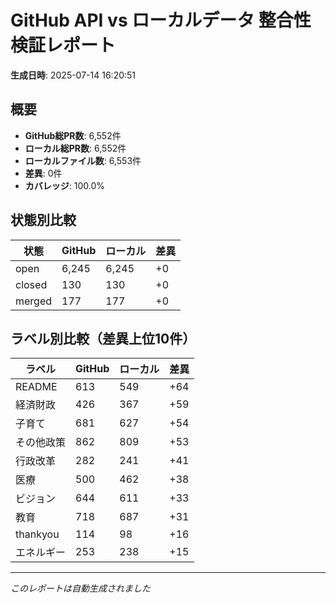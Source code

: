# GitHub API vs ローカルデータ 整合性検証レポート

**生成日時**: 2025-07-14 16:20:51

## 概要

- **GitHub総PR数**: 6,552件
- **ローカル総PR数**: 6,552件
- **ローカルファイル数**: 6,553件
- **差異**: 0件
- **カバレッジ**: 100.0%

## 状態別比較

| 状態 | GitHub | ローカル | 差異 |
|------|--------|----------|------|
| open | 6,245 | 6,245 | +0 |
| closed | 130 | 130 | +0 |
| merged | 177 | 177 | +0 |

## ラベル別比較（差異上位10件）

| ラベル | GitHub | ローカル | 差異 |
|--------|--------|----------|------|
| README | 613 | 549 | +64 |
| 経済財政 | 426 | 367 | +59 |
| 子育て | 681 | 627 | +54 |
| その他政策 | 862 | 809 | +53 |
| 行政改革 | 282 | 241 | +41 |
| 医療 | 500 | 462 | +38 |
| ビジョン | 644 | 611 | +33 |
| 教育 | 718 | 687 | +31 |
| thankyou | 114 | 98 | +16 |
| エネルギー | 253 | 238 | +15 |

---
*このレポートは自動生成されました*